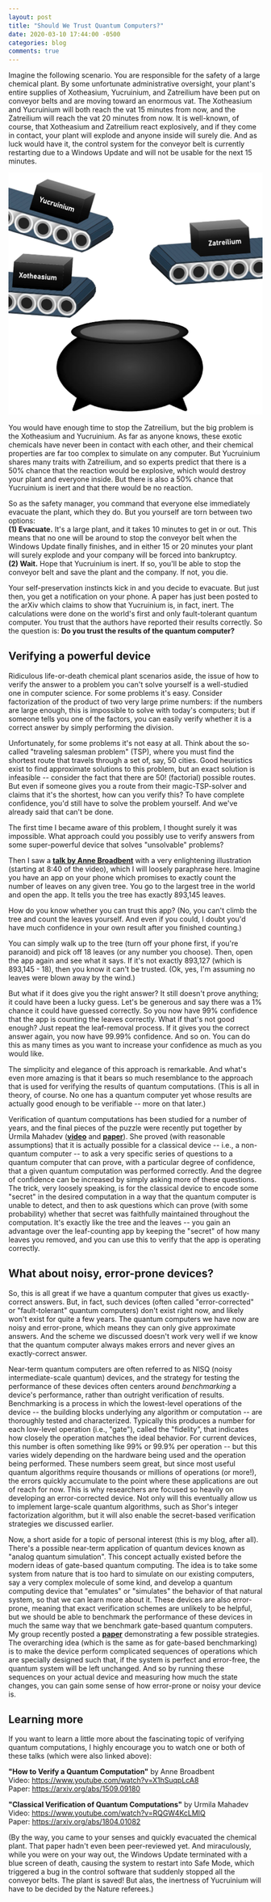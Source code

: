 ```yaml
---
layout: post
title: "Should We Trust Quantum Computers?"
date: 2020-03-10 17:44:00 -0500
categories: blog
comments: true
---
```

Imagine the following scenario. You are responsible for the safety of a large chemical plant. By some unfortunate administrative oversight, your plant's entire supplies of Xotheasium, Yucruinium, and Zatreilium have been put on conveyor belts and are moving toward an enormous vat. The Xotheasium and Yucruinium will both reach the vat 15 minutes from now, and the Zatreilium will reach the vat 20 minutes from now. It is well-known, of course, that Xotheasium and Zatreilium react explosively, and if they come in contact, your plant will explode and anyone inside will surely die. And as luck would have it, the control system for the conveyor belt is currently restarting due to a Windows Update and will not be usable for the next 15 minutes.

<img src="/images/xyz-chemicals.png" alt="Illustration of chemicals on conveyor belts" width="550" />

You would have enough time to stop the Zatreilium, but the big problem is the Xotheasium and Yucruinium. As far as anyone knows, these exotic chemicals have never been in contact with each other, and their chemical properties are far too complex to simulate on any computer. But Yucruinium shares many traits with Zatreilium, and so experts predict that there is a 50% chance that the reaction would be explosive, which would destroy your plant and everyone inside. But there is also a 50% chance that Yucruinium is inert and that there would be no reaction.

So as the safety manager, you command that everyone else immediately evacuate the plant, which they do. But you yourself are torn between two options:  
**(1) Evacuate.** It's a large plant, and it takes 10 minutes to get in or out. This means that no one will be around to stop the conveyor belt when the Windows Update finally finishes, and in either 15 or 20 minutes your plant will surely explode and your company will be forced into bankruptcy.  
**(2) Wait.** Hope that Yucruinium is inert. If so, you'll be able to stop the conveyor belt and save the plant and the company. If not, you die.

Your self-preservation instincts kick in and you decide to evacuate. But just then, you get a notification on your phone. A paper has just been posted to the arXiv which claims to show that Yucruinium is, in fact, inert. The calculations were done on the world's first and only fault-tolerant quantum computer. You trust that the authors have reported their results correctly. So the question is: **Do you trust the results of the quantum computer?**

## Verifying a powerful device

Ridiculous life-or-death chemical plant scenarios aside, the issue of how to verify the answer to a problem you can't solve yourself is a well-studied one in computer science. For some problems it's easy. Consider factorization of the product of two very large prime numbers: if the numbers are large enough, this is impossible to solve with today's computers; but if someone tells you one of the factors, you can easily verify whether it is a correct answer by simply performing the division.

Unfortunately, for some problems it's not easy at all. Think about the so-called "traveling salesman problem" (TSP), where you must find the shortest route that travels through a set of, say, 50 cities. Good heuristics exist to find approximate solutions to this problem, but an exact solution is infeasible -- consider the fact that there are 50! (factorial) possible routes. But even if someone gives you a route from their magic-TSP-solver and claims that it's the shortest, how can you verify this? To have complete confidence, you'd still have to solve the problem yourself. And we've already said that can't be done.

The first time I became aware of this problem, I thought surely it was impossible. What approach could you possibly use to verify answers from some super-powerful device that solves "unsolvable" problems?

Then I saw a [**talk by Anne Broadbent**](https://www.youtube.com/watch?v=X1hSuqpLcA8) with a very enlightening illustration (starting at 8:40 of the video), which I will loosely paraphrase here. Imagine you have an app on your phone which promises to exactly count the number of leaves on any given tree. You go to the largest tree in the world and open the app. It tells you the tree has exactly 893,145 leaves.

How do you know whether you can trust this app? (No, you can't climb the tree and count the leaves yourself. And even if you could, I doubt you'd have much confidence in your own result after you finished counting.)

You can simply walk up to the tree (turn off your phone first, if you're paranoid) and pick off 18 leaves (or any number you choose). Then, open the app again and see what it says. If it's not exactly 893,127 (which is 893,145 - 18), then you know it can't be trusted. (Ok, yes, I'm assuming no leaves were blown away by the wind.)

But what if it does give you the right answer? It still doesn't prove anything; it could have been a lucky guess. Let's be generous and say there was a 1% chance it could have guessed correctly. So you now have 99% confidence that the app is counting the leaves correctly. What if that's not good enough? Just repeat the leaf-removal process. If it gives you the correct answer again, you now have 99.99% confidence. And so on. You can do this as many times as you want to increase your confidence as much as you would like.

The simplicity and elegance of this approach is remarkable. And what's even more amazing is that it bears so much resemblance to the approach that is used for verifying the results of quantum computations. (This is all in theory, of course. No one has a quantum computer yet whose results are actually good enough to be verifiable -- more on that later.)

Verification of quantum computations has been studied for a number of years, and the final pieces of the puzzle were recently put together by Urmila Mahadev ([**video**](https://www.youtube.com/watch?v=RQGW4KcLMIQ) and [**paper**](https://arxiv.org/abs/1804.01082)). She proved (with reasonable assumptions) that it is actually possible for a classical device -- i.e., a non-quantum computer -- to ask a very specific series of questions to a quantum computer that can prove, with a particular degree of confidence, that a given quantum computation was performed correctly. And the degree of confidence can be increased by simply asking more of these questions. The trick, very loosely speaking, is for the classical device to encode some "secret" in the desired computation in a way that the quantum computer is unable to detect, and then to ask questions which can prove (with some probability) whether that secret was faithfully maintained throughout the computation. It's exactly like the tree and the leaves -- you gain an advantage over the leaf-counting app by keeping the "secret" of how many leaves you removed, and you can use this to verify that the app is operating correctly.

## What about noisy, error-prone devices?

So, this is all great if we have a quantum computer that gives us exactly-correct answers. But, in fact, such devices (often called "error-corrected" or "fault-tolerant" quantum computers) don't exist right now, and likely won't exist for quite a few years. The quantum computers we have now are noisy and error-prone, which means they can only give approximate answers. And the scheme we discussed doesn't work very well if we know that the quantum computer always makes errors and never gives an exactly-correct answer.

Near-term quantum computers are often referred to as NISQ (noisy intermediate-scale quantum) devices, and the strategy for testing the performance of these devices often centers around _benchmarking_ a device's performance, rather than outright verification of results. Benchmarking is a process in which the lowest-level operations of the device -- the building blocks underlying any algorithm or computation -- are thoroughly tested and characterized. Typically this produces a number for each low-level operation (i.e., "gate"), called the "fidelity", that indicates how closely the operation matches the ideal behavior. For current devices, this number is often something like 99% or 99.9% per operation -- but this varies widely depending on the hardware being used and the operation being performed. These numbers seem great, but since most useful quantum algorithms require thousands or millions of operations (or more!), the errors quickly accumulate to the point where these applications are out of reach for now. This is why researchers are focused so heavily on developing an error-corrected device. Not only will this eventually allow us to implement large-scale quantum algorithms, such as Shor's integer factorization algorithm, but it will also enable the secret-based verification strategies we discussed earlier.

Now, a short aside for a topic of personal interest (this is my blog, after all). There's a possible near-term application of quantum devices known as "analog quantum simulation". This concept actually existed before the modern ideas of gate-based quantum computing. The idea is to take some system from nature that is too hard to simulate on our existing computers, say a very complex molecule of some kind, and develop a quantum computing device that "emulates" or "simulates" the behavior of that natural system, so that we can learn more about it. These devices are also error-prone, meaning that exact verification schemes are unlikely to be helpful, but we should be able to benchmark the performance of these devices in much the same way that we benchmark gate-based quantum computers. My group recently posted a **[paper](https://arxiv.org/abs/2003.04500)** demonstrating a few possible strategies. The overarching idea (which is the same as for gate-based benchmarking) is to make the device perform complicated sequences of operations which are specially designed such that, if the system is perfect and error-free, the quantum system will be left unchanged. And so by running these sequences on your actual device and measuring how much the state changes, you can gain some sense of how error-prone or noisy your device is.

## Learning more

If you want to learn a little more about the fascinating topic of verifying quantum computations, I highly encourage you to watch one or both of these talks (which were also linked above):

**"How to Verify a Quantum Computation"** by Anne Broadbent  
Video: <https://www.youtube.com/watch?v=X1hSuqpLcA8>  
Paper: <https://arxiv.org/abs/1509.09180>

**"Classical Verification of Quantum Computations"** by Urmila Mahadev  
Video: <https://www.youtube.com/watch?v=RQGW4KcLMIQ>  
Paper: <https://arxiv.org/abs/1804.01082>

(By the way, you came to your senses and quickly evacuated the chemical plant. That paper hadn't even been peer-reviewed yet. And miraculously, while you were on your way out, the Windows Update terminated with a blue screen of death, causing the system to restart into Safe Mode, which triggered a bug in the control software that suddenly stopped all the conveyor belts. The plant is saved! But alas, the inertness of Yucruinium will have to be decided by the Nature referees.)